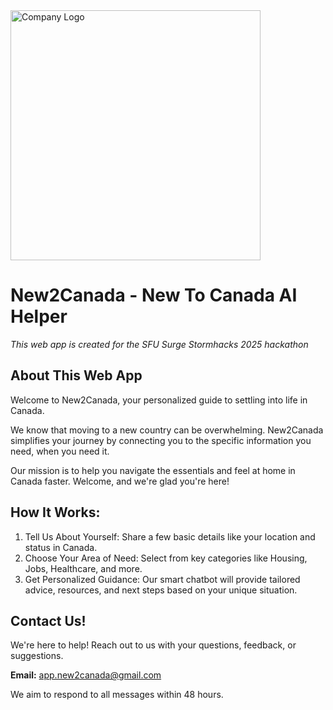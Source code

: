 <img width="400" height="400"  alt="Company Logo" src="https://github.com/user-attachments/assets/8b56013b-689a-41b8-a7f2-73f4e0e5e739" />

# New2Canada - New To Canada AI Helper 
*This web app is created for the SFU Surge Stormhacks 2025 hackathon*

## About This Web App

Welcome to New2Canada, your personalized guide to settling into life in Canada.

We know that moving to a new country can be overwhelming. New2Canada simplifies your journey by connecting you to the specific information you need, when you need it.

Our mission is to help you navigate the essentials and feel at home in Canada faster. Welcome, and we're glad you're here!

## How It Works:

1. Tell Us About Yourself: Share a few basic details like your location and status in Canada.
2. Choose Your Area of Need: Select from key categories like Housing, Jobs, Healthcare, and more.
3. Get Personalized Guidance: Our smart chatbot will provide tailored advice, resources, and next steps based on your unique situation.

## Contact Us!
We're here to help! Reach out to us with your questions, feedback, or suggestions.

**Email:** app.new2canada@gmail.com

We aim to respond to all messages within 48 hours.
